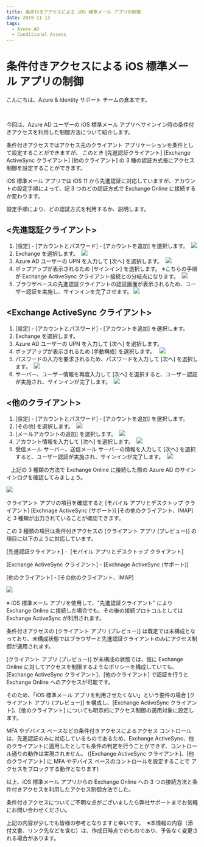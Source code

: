 ```yaml
---
title: 条件付きアクセスによる iOS 標準メール アプリの制御
date: 2019-11-13
tags:
  - Azure AD
  - Conditional Access
---
```



# 条件付きアクセスによる iOS 標準メール アプリの制御


こんにちは、Azure & Identity サポート チームの倉本です。

 

今回は、Azure AD ユーザーの iOS 標準メール アプリへサインイン時の条件付きアクセスを利用した制御方法について紹介します。 

条件付きアクセスではアクセス元のクライアント アプリケーションを条件として設定することができますが、
このとき [先進認証クライアント] [Exchange ActiveSync クライアント] [他のクライアント] の 3 種の認証方式毎にアクセス制御を設定することができます。 


iOS 標準メール アプリでは iOS 11 から先進認証に対応していますが、アカウントの設定手順によって、記 3 つのどの認証方式で Exchange Online に接続するか変わります。 


設定手順により、どの認証方式を利用するか、説明します。 
 
## <先進認証クライアント> 
1. [設定] - [アカウントとパスワード] - [アカウントを追加] を選択します。 
![](./control-ios-nativemailapp-by-conditionalaccess/modern1.png)
2. Exchange を選択します。 
![](./control-ios-nativemailapp-by-conditionalaccess/modern2.png)
3. Azure AD ユーザーの UPN を入力して [次へ] を選択します。 
![](./control-ios-nativemailapp-by-conditionalaccess/modern3.png)
4. ポップアップが表示されるため [サインイン] を選択します。 ※こちらの手順が Exchange ActiveSync クライアント接続との分岐点になります。 
![](./control-ios-nativemailapp-by-conditionalaccess/modern4.png)
5. ブラウザベースの先進認証クライアントの認証画面が表示されるため、ユーザー認証を実施し、サインインを完了させます。 
![](./control-ios-nativemailapp-by-conditionalaccess/modern5.png)
 

## <Exchange ActiveSync クライアント> 
1. [設定] - [アカウントとパスワード] - [アカウントを追加] を選択します。 
2. Exchange を選択します。 
3. Azure AD ユーザーの UPN を入力して [次へ] を選択します。 
4. ポップアップが表示されるため [手動構成] を選択します。  
![](./control-ios-nativemailapp-by-conditionalaccess/eas1.png)
5. パスワードの入力を要求されるため、パスワードを入力して [次へ] を選択します。 
![](./control-ios-nativemailapp-by-conditionalaccess/eas2.png)
6. サーバー、ユーザー情報を再度入力して [次へ] を選択すると、ユーザー認証が実施され、サインインが完了します。 
![](./control-ios-nativemailapp-by-conditionalaccess/eas3.png)
 

## <他のクライアント> 
1. [設定] - [アカウントとパスワード] - [アカウントを追加] を選択します。 
2. [その他] を選択します。 
![](./control-ios-nativemailapp-by-conditionalaccess/legacy1.png)
3. [メールアカウントの追加] を選択します。 
![](./control-ios-nativemailapp-by-conditionalaccess/legacy2.png)
4. アカウント情報を入力して [次へ] を選択します。 
![](./control-ios-nativemailapp-by-conditionalaccess/legacy3.png)
5. 受信メール サーバー、送信メール サーバーの情報を入力して [次へ] を選択すると、ユーザー認証が実施され、サインインが完了します。 
![](./control-ios-nativemailapp-by-conditionalaccess/legacy4.png)
 

  
上記の 3 種類の方法で Exchange Online に接続した際の Azure AD のサインインログを確認してみましょう。 

![](./control-ios-nativemailapp-by-conditionalaccess/table1.png)
 

クライアント アプリの項目を確認すると [モバイル アプリとデスクトップ クライアント] [Exchnage ActiveSync (サポート)] [その他のクライアント、IMAP] と 3 種類が出力されていることが確認できます。


この 3 種類の項目は条件付きアクセスの [クライアント アプリ (プレビュー)] の項目に以下のように対応しています。 


[先進認証クライアント] -  [モバイル アプリとデスクトップ クライアント] 

[Exchange ActiveSync クライアント] - [Exchnage ActiveSync (サポート)] 

[他のクライアント] - [その他のクライアント、IMAP]  
 

![](./control-ios-nativemailapp-by-conditionalaccess/CA1.png)
 

※ iOS 標準メール アプリを使用して、"先進認証クライアント" により Exchange Online に接続した場合でも、その後の接続プロトコルとしては Exchange ActiveSync が利用されます。

条件付きアクセスの [クライアント アプリ (プレビュー)] は既定では未構成となっており、未構成状態ではブラウザーと先進認証クライアントのみにアクセス制御が適用されます。

[クライアント アプリ (プレビュー)] が未構成の状態では、仮に Exchange Online に対してアクセスを制限するようなポリシーを構成していても、 
[Exchange ActiveSync クライアント]、[他のクライアント] で認証を行うと Exchange Online へのアクセスが可能です。 

そのため、「iOS 標準メール アプリを利用させたくない」という要件の場合 [クライアント アプリ (プレビュー)] を構成し、[Exchange ActiveSync クライアント]、[他のクライアント] についても明示的にアクセス制御の適用対象に設定します。 
 

MFA やデバイス ベースなどの条件付きアクセスによるアクセス コントロールは、先進認証のみに対応しているものであるため、Exchange ActiveSync、他のクライアントに適用したとしても条件の判定を行うことができず、コントロール通りの動作は実現されません。 ([Exchange ActiveSync クライアント]、[他のクライアント] に MFA やデバイス ベースのコントロールを設定することで アクセスをブロックする動作となります) 
 

以上、iOS 標準メール アプリからの Exchange Online への 3 つの接続方法と条件付きアクセスを利用したアクセス制御方法でした。 


条件付きアクセスについてご不明な点がございましたら弊社サポートまでお気軽にお問い合わせください。 

上記の内容が少しでも皆様の参考となりますと幸いです。 
※本情報の内容（添付文書、リンク先などを含む）は、作成日時点でのものであり、予告なく変更される場合があります。 
